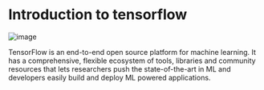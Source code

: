 # Introduction to tensorflow

![image](https://user-images.githubusercontent.com/98420946/186359513-d3a45bba-e159-4759-9bc8-76e31d5b7304.png)

TensorFlow is an end-to-end open source platform for machine learning. It has a comprehensive, flexible ecosystem of tools, libraries and community resources that lets researchers push the state-of-the-art in ML and developers easily build and deploy ML powered applications.
